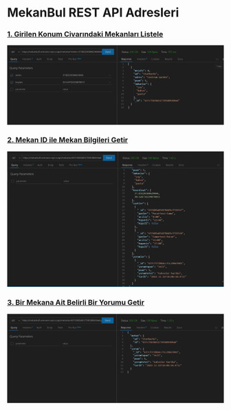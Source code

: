 # MekanBul REST API Adresleri

### [1. Girilen Konum Civarındaki Mekanları Listele](https://mekanbul5.erensenn.repl.co/api/mekanlar?enlem=37.83226584629666&boylam=30.524732239878013)
![1](./resimler/koordinat.png)

### [2. Mekan ID ile Mekan Bilgileri Getir](https://mekanbul5.erensenn.repl.co/api/mekanlar/637cf365b8127395089309a6)
![2](./resimler/mekanlar.png)

### [3. Bir Mekana Ait Belirli Bir Yorumu Getir](https://mekanbul5.ilaydaecem.repl.co/api/mekanlar/63724fcedf0f758203a52009/yorumlar/637bae25a9e7712e222badde)
![3](./resimler/yorumlar.png)
